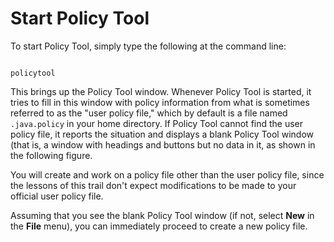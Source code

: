 
# Start Policy Tool

To start Policy Tool, simply type the following at the command line:

```

policytool

```

This brings up the Policy Tool window. Whenever Policy Tool is started, it tries to fill in this window with policy information from what is sometimes referred to as the "user policy file," which by default is a file named `.java.policy` in your home directory. If Policy Tool cannot find the user policy file, it reports the situation and displays a blank Policy Tool window (that is, a window with headings and buttons but no data in it, as shown in the following figure.

You will create and work on a policy file other than the user policy file, since the lessons of this trail don't expect modifications to be made to your official user policy file.

Assuming that you see the blank Policy Tool window (if not, select **New** in the **File** menu), you can immediately proceed to create a new policy file.
